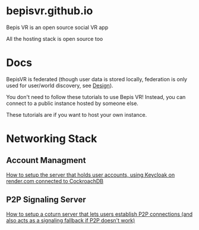 # bepisvr.github.io
Bepis VR is an open source social VR app

All the hosting stack is open source too

# Docs

BepisVR is federated (though user data is stored locally, federation is only used for user/world discovery, see [Design](https://github.com/bepisvr/bepisvr.github.io/tree/main/thoughts/Design.md)).

You don't need to follow these tutorials to use Bepis VR! Instead, you can connect to a public instance hosted by someone else.

These tutorials are if you want to host your own instance.

# Networking Stack

## Account Managment

[How to setup the server that holds user accounts, using Keycloak on render.com connected to CockroachDB](https://github.com/bepisvr/bepisvr.github.io/tree/main/doc/accounts)

## P2P Signaling Server

[How to setup a coturn server that lets users establish P2P connections (and also acts as a signaling fallback if P2P doesn't work)](https://github.com/bepisvr/bepisvr.github.io/blob/main/doc/coturn/README.md)
